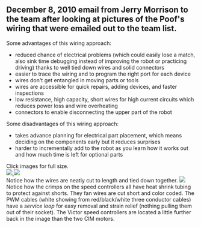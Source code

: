   <div class="content">
    <div class="field field-name-body field-type-text-with-summary field-label-hidden"><div class="field-items"><div class="field-item even"><h2>December 8, 2010 email from Jerry Morrison to the team after looking at pictures of the Poof's wiring that were emailed out to the team list.</h2>

<p>
Some advantages of this wiring approach:</p>

<ul>
<li>
reduced chance of electrical problems (which could easily lose a
match, also sink time debugging instead of improving the robot or
practicing driving) thanks to well tied down wires and solid
connectors
</li><li>easier to trace the wiring and to program the right port for each device
</li><li>wires don't get entangled in moving parts or tools
</li><li>wires are accessible for quick repairs, adding devices, and faster
inspections
</li><li>low resistance, high capacity, short wires for high current
circuits which reduces power loss and wire overheating
</li><li>connectors to enable disconnecting the upper part of the robot
</li>
</ul>
<p>
Some disadvantages of this wiring approach:</p>
<ul>
<li>takes advance planning for electrical part placement, which means
deciding on the components early but it reduces surprises

</li><li>harder to incrementally add to the robot as you learn how it works
out and how much time is left for optional parts

</li>
</ul>
<p>
Click images for full size.
<br />
<a href="http://lh5.ggpht.com/_frmLndasViA/TIKqaVpBa5I/AAAAAAAALxI/jEVq99D_bl0/wiring_2.jpg">
<img src="http://lh5.ggpht.com/_frmLndasViA/TIKqaVpBa5I/AAAAAAAALxI/jEVq99D_bl0/s400/wiring_2.jpg" />
</a>

<a href="http://lh3.ggpht.com/_frmLndasViA/TIKqaPt02PI/AAAAAAAALxA/Z52UrHfH4qE/wiring_0.jpg">
<img src="http://lh3.ggpht.com/_frmLndasViA/TIKqaPt02PI/AAAAAAAALxA/Z52UrHfH4qE/s400/wiring_0.jpg" /><br /></a>
Notice how the wires are neatly cut to length and tied down together.



<a href="http://lh4.ggpht.com/_frmLndasViA/TIKqaRHcABI/AAAAAAAALxE/HYUkvlUTBVI/wiring_1.jpg">
<img src="http://lh4.ggpht.com/_frmLndasViA/TIKqaRHcABI/AAAAAAAALxE/HYUkvlUTBVI/s400/wiring_1.jpg" /><br /></a>
Notice how the crimps on the speed controllers all have heat shrink tubing to protect against shorts.  They fan wires are cut short and color coded.  The PWM cables (white showing from red/black/white three conductor cables) have a <i>service loop</i> for easy removal and strain relief (nothing pulling them out of their socket).  The Victor speed controllers are located a little further back in the image than the two CIM motors.




</p>

</div></div></div>  </div>

  
  
</div>
  </div>
</div>
  </div>
    </div>